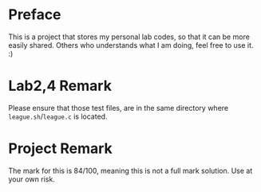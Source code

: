 # Preface
This is a project that stores my personal lab codes, so that it can be more easily shared. Others who understands what I am doing, feel free to use it. :)

# Lab2,4 Remark
Please ensure that those test files, are in the same directory where `league.sh`/`league.c` is located.

# Project Remark
The mark for this is 84/100, meaning this is not a full mark solution. Use at your own risk.
